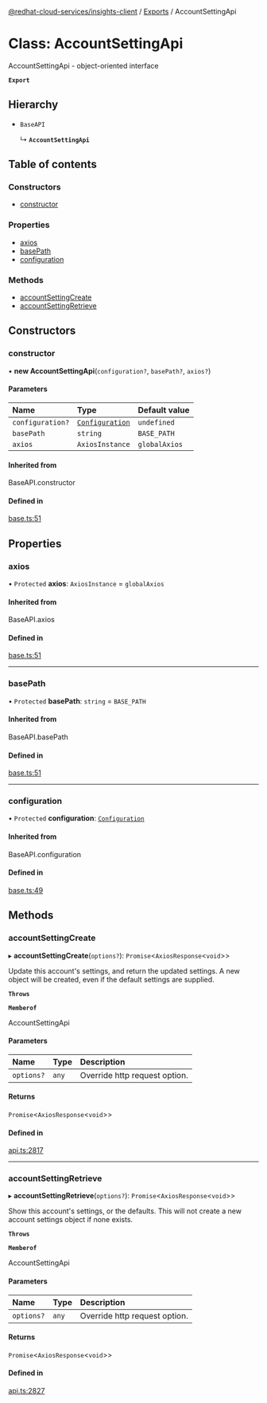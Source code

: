 [@redhat-cloud-services/insights-client](../README.md) / [Exports](../modules.md) / AccountSettingApi

# Class: AccountSettingApi

AccountSettingApi - object-oriented interface

**`Export`**

## Hierarchy

- `BaseAPI`

  ↳ **`AccountSettingApi`**

## Table of contents

### Constructors

- [constructor](AccountSettingApi.md#constructor)

### Properties

- [axios](AccountSettingApi.md#axios)
- [basePath](AccountSettingApi.md#basepath)
- [configuration](AccountSettingApi.md#configuration)

### Methods

- [accountSettingCreate](AccountSettingApi.md#accountsettingcreate)
- [accountSettingRetrieve](AccountSettingApi.md#accountsettingretrieve)

## Constructors

### constructor

• **new AccountSettingApi**(`configuration?`, `basePath?`, `axios?`)

#### Parameters

| Name | Type | Default value |
| :------ | :------ | :------ |
| `configuration?` | [`Configuration`](Configuration.md) | `undefined` |
| `basePath` | `string` | `BASE_PATH` |
| `axios` | `AxiosInstance` | `globalAxios` |

#### Inherited from

BaseAPI.constructor

#### Defined in

[base.ts:51](https://github.com/RedHatInsights/javascript-clients/blob/master/packages/insights/base.ts#L51)

## Properties

### axios

• `Protected` **axios**: `AxiosInstance` = `globalAxios`

#### Inherited from

BaseAPI.axios

#### Defined in

[base.ts:51](https://github.com/RedHatInsights/javascript-clients/blob/master/packages/insights/base.ts#L51)

___

### basePath

• `Protected` **basePath**: `string` = `BASE_PATH`

#### Inherited from

BaseAPI.basePath

#### Defined in

[base.ts:51](https://github.com/RedHatInsights/javascript-clients/blob/master/packages/insights/base.ts#L51)

___

### configuration

• `Protected` **configuration**: [`Configuration`](Configuration.md)

#### Inherited from

BaseAPI.configuration

#### Defined in

[base.ts:49](https://github.com/RedHatInsights/javascript-clients/blob/master/packages/insights/base.ts#L49)

## Methods

### accountSettingCreate

▸ **accountSettingCreate**(`options?`): `Promise`<`AxiosResponse`<`void`\>\>

Update this account\'s settings, and return the updated settings.  A new object will be created, even if the default settings are supplied.

**`Throws`**

**`Memberof`**

AccountSettingApi

#### Parameters

| Name | Type | Description |
| :------ | :------ | :------ |
| `options?` | `any` | Override http request option. |

#### Returns

`Promise`<`AxiosResponse`<`void`\>\>

#### Defined in

[api.ts:2817](https://github.com/RedHatInsights/javascript-clients/blob/master/packages/insights/api.ts#L2817)

___

### accountSettingRetrieve

▸ **accountSettingRetrieve**(`options?`): `Promise`<`AxiosResponse`<`void`\>\>

Show this account\'s settings, or the defaults.  This will not create a new account settings object if none exists.

**`Throws`**

**`Memberof`**

AccountSettingApi

#### Parameters

| Name | Type | Description |
| :------ | :------ | :------ |
| `options?` | `any` | Override http request option. |

#### Returns

`Promise`<`AxiosResponse`<`void`\>\>

#### Defined in

[api.ts:2827](https://github.com/RedHatInsights/javascript-clients/blob/master/packages/insights/api.ts#L2827)
